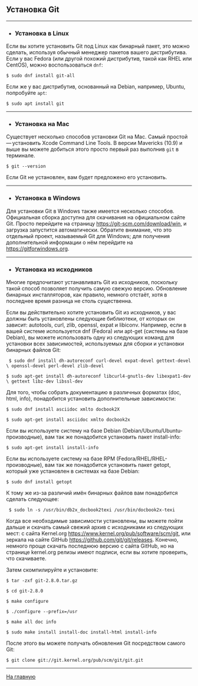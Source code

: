 ## **Установка Git**
---

* ### **Установка в Linux**

Если вы хотите установить Git под Linux как бинарный пакет, это можно сделать, используя обычный менеджер пакетов вашего дистрибутива. Если у вас Fedora (или другой похожий дистрибутив, такой как RHEL или CentOS), можно воспользоваться `dnf`:

`$ sudo dnf install git-all`

Если же у вас дистрибутив, основанный на Debian, например, Ubuntu, попробуйте `apt`:

`$ sudo apt install git`

---
* ### **Установка на Mac**

Существует несколько способов установки Git на Mac. Самый простой — установить Xcode Command Line Tools. В версии Mavericks (10.9) и выше вы можете добиться этого просто первый раз выполнив `git` в терминале.

`$ git --version`

Если Git не установлен, вам будет предложено его установить.

---

* ### **Установка в Windows**
Для установки Git в Windows также имеется несколько способов. Официальная сборка доступна для скачивания на официальном сайте Git. Просто перейдите на страницу https://git-scm.com/download/win, и загрузка запустится автоматически. Обратите внимание, что это отдельный проект, называемый Git для Windows; для получения дополнительной информации о нём перейдите на https://gitforwindows.org.

---
* ### **Установка из исходников**

Многие предпочитают устанавливать Git из исходников, поскольку такой способ позволяет получить самую свежую версию. Обновление бинарных инсталляторов, как правило, немного отстаёт, хотя в последнее время разница не столь существенна.

Если вы действительно хотите установить Git из исходников, у вас должны быть установлены следующие библиотеки, от которых он зависит: autotools, curl, zlib, openssl, expat и libiconv. Например, если в вашей системе используется dnf (Fedora) или apt-get (системы на базе Debian), вы можете использовать одну из следующих команд для установки всех зависимостей, используемых для сборки и установки бинарных файлов Git:

`
$ sudo dnf install dh-autoreconf curl-devel expat-devel gettext-devel \
  openssl-devel perl-devel zlib-devel`

`$ sudo apt-get install dh-autoreconf libcurl4-gnutls-dev libexpat1-dev \
  gettext libz-dev libssl-dev`

Для того, чтобы собрать документацию в различных форматах (doc, html, info), понадобится установить дополнительные зависимости:

`$ sudo dnf install asciidoc xmlto docbook2X`

`$ sudo apt-get install asciidoc xmlto docbook2x`


Если вы используете систему на базе Debian (Debian/Ubuntu/Ubuntu-производные), вам так же понадобится установить пакет install-info:

`
$ sudo apt-get install install-info
`

Если вы используете систему на базе RPM (Fedora/RHEL/RHEL-производные), вам так же понадобится установить пакет getopt, который уже установлен в системах на базе Debian:

`
$ sudo dnf install getopt
` 

К тому же из-за различий имён бинарных файлов вам понадобится сделать следующее:

` $ sudo ln -s /usr/bin/db2x_docbook2texi /usr/bin/docbook2x-texi` 

Когда все необходимые зависимости установлены, вы можете пойти дальше и скачать самый свежий архив с исходниками из следующих мест: с сайта Kernel.org https://www.kernel.org/pub/software/scm/git, или зеркала на сайте GitHub https://github.com/git/git/releases. Конечно, немного проще скачать последнюю версию с сайта GitHub, но на странице kernel.org релизы имеют подписи, если вы хотите проверить, что скачиваете.

Затем скомпилируйте и установите:


`$ tar -zxf git-2.8.0.tar.gz`

`$ cd git-2.8.0`

`$ make configure`

`$ ./configure --prefix=/usr`

`$ make all doc info`

`$ sudo make install install-doc install-html install-info`


После этого вы можете получать обновления Git посредством самого Git:

`$ git clone git://git.kernel.org/pub/scm/git/git.git`

---
[На главную](readme.md)